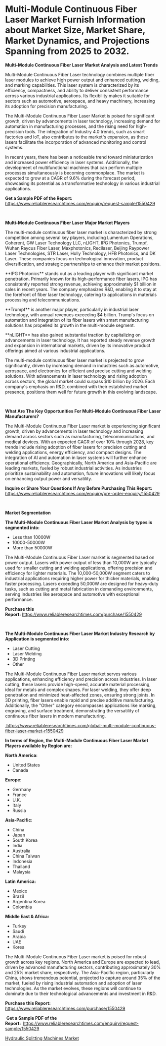 <p><h1>Multi-Module Continuous Fiber Laser Market Furnish Information about Market Size, Market Share, Market Dynamics, and Projections Spanning from 2025 to 2032.</h1></p><p><strong>Multi-Module Continuous Fiber Laser Market Analysis and Latest Trends</strong></p>
<p><p>Multi-Module Continuous Fiber Laser technology combines multiple fiber laser modules to achieve high power output and enhanced cutting, welding, and marking capabilities. This laser system is characterized by its efficiency, compactness, and ability to deliver consistent performance across various industrial applications. Its flexibility makes it suitable for sectors such as automotive, aerospace, and heavy machinery, increasing its adoption for precision manufacturing.</p><p>The Multi-Module Continuous Fiber Laser Market is poised for significant growth, driven by advancements in laser technology, increasing demand for automation in manufacturing processes, and the rising need for high-precision tools. The integration of Industry 4.0 trends, such as smart factories and IoT, also contributes to the market's expansion, as these lasers facilitate the incorporation of advanced monitoring and control systems.</p><p>In recent years, there has been a noticeable trend toward miniaturization and increased power efficiency in laser systems. Additionally, the development of multifunctional machines that can perform multiple processes simultaneously is becoming commonplace. The market is expected to grow at a CAGR of 9.6% during the forecast period, showcasing its potential as a transformative technology in various industrial applications.</p></p>
<p><strong>Get a Sample PDF of the Report:&nbsp;</strong> <a href="https://www.reliableresearchtimes.com/enquiry/request-sample/1550429?utm_campaign=3326&utm_medium=2&utm_source=Github&utm_content=ia&utm_term=11042025&utm_id=multi-module-continuous-fiber-laser">https://www.reliableresearchtimes.com/enquiry/request-sample/1550429</a></p>
<p>&nbsp;</p>
<p><strong>Multi-Module Continuous Fiber Laser Major Market Players</strong></p>
<p><p>The multi-module continuous fiber laser market is characterized by strong competition among several key players, including Lumentum Operations, Coherent, GW Laser Technology LLC, nLIGHT, IPG Photonics, Trumpf, Wuhan Raycus Fiber Laser, Maxphotonics, Recilaser, Beijing Raypower Laser Technologies, STR Laser, Holly Technology, HFB Photonics, and DK Laser. These companies focus on technological innovation, product diversification, and strategic partnerships to enhance their market positions.</p><p>**IPG Photonics** stands out as a leading player with significant market penetration. Primarily known for its high-performance fiber lasers, IPG has consistently reported strong revenue, achieving approximately $1 billion in sales in recent years. The company emphasizes R&D, enabling it to stay at the forefront of fiber laser technology, catering to applications in materials processing and telecommunications.</p><p>**Trumpf** is another major player, particularly in industrial laser technology, with annual revenues exceeding $4 billion. Trump's focus on automation and integration of its fiber lasers with smart manufacturing solutions has propelled its growth in the multi-module segment.</p><p>**nLIGHT** has also gained substantial traction by capitalizing on advancements in laser technology. It has reported steady revenue growth and expansion in international markets, driven by its innovative product offerings aimed at various industrial applications.</p><p>The multi-module continuous fiber laser market is projected to grow significantly, driven by increasing demand in industries such as automotive, aerospace, and electronics for efficient and precise cutting and welding solutions. With advancements in laser technology and rising adoption across sectors, the global market could surpass $10 billion by 2026. Each company's emphasis on R&D, combined with their established market presence, positions them well for future growth in this evolving landscape.</p></p>
<p>&nbsp;</p>
<p><strong>What Are The Key Opportunities For Multi-Module Continuous Fiber Laser Manufacturers?</strong></p>
<p><p>The Multi-Module Continuous Fiber Laser market is experiencing significant growth, driven by advancements in laser technology and increasing demand across sectors such as manufacturing, telecommunications, and medical devices. With an expected CAGR of over 10% through 2028, key trends include rising adoption of fiber lasers for precision cutting and welding applications, energy efficiency, and compact designs. The integration of AI and automation in laser systems will further enhance operational efficiency. Geographically, North America and Asia-Pacific are leading markets, fueled by robust industrial activities. As industries prioritize sustainability and automation, future innovations will likely focus on enhancing output power and versatility.</p></p>
<p><strong>Inquire or Share Your Questions If Any Before Purchasing This Report:</strong> <a href="https://www.reliableresearchtimes.com/enquiry/pre-order-enquiry/1550429?utm_campaign=3326&utm_medium=2&utm_source=Github&utm_content=ia&utm_term=11042025&utm_id=multi-module-continuous-fiber-laser">https://www.reliableresearchtimes.com/enquiry/pre-order-enquiry/1550429</a></p>
<p>&nbsp;</p>
<p><strong>Market Segmentation</strong></p>
<p><strong>The Multi-Module Continuous Fiber Laser Market Analysis by types is segmented into:</strong></p>
<p><ul><li>Less than 10000W</li><li>10000-50000W</li><li>More than 50000W</li></ul></p>
<p><p>The Multi-Module Continuous Fiber Laser market is segmented based on power output. Lasers with power output of less than 10,000W are typically used for smaller cutting and welding applications, offering precision and efficiency for lighter materials. The 10,000-50,000W segment caters to industrial applications requiring higher power for thicker materials, enabling faster processing. Lasers exceeding 50,000W are designed for heavy-duty tasks, such as cutting and metal fabrication in demanding environments, serving industries like aerospace and automotive with exceptional performance.</p></p>
<p><strong>Purchase this Report:&nbsp;</strong><a href="https://www.reliableresearchtimes.com/purchase/1550429?utm_campaign=3326&utm_medium=2&utm_source=Github&utm_content=ia&utm_term=11042025&utm_id=multi-module-continuous-fiber-laser">https://www.reliableresearchtimes.com/purchase/1550429</a></p>
<p>&nbsp;</p>
<p><strong>The Multi-Module Continuous Fiber Laser Market Industry Research by Application is segmented into:</strong></p>
<p><ul><li>Laser Cutting</li><li>Laser Welding</li><li>3D Printing</li><li>Other</li></ul></p>
<p><p>The Multi-Module Continuous Fiber Laser market serves various applications, enhancing efficiency and precision across industries. In laser cutting, these lasers provide high-speed, accurate material processing, ideal for metals and complex shapes. For laser welding, they offer deep penetration and minimized heat-affected zones, ensuring strong joints. In 3D printing, fiber lasers enable rapid and precise additive manufacturing. Additionally, the "Other" category encompasses applications like marking, engraving, and surface treatment, demonstrating the versatility of continuous fiber lasers in modern manufacturing.</p></p>
<p><a href="https://www.reliableresearchtimes.com/global-multi-module-continuous-fiber-laser-market-r1550429?utm_campaign=3326&utm_medium=2&utm_source=Github&utm_content=ia&utm_term=11042025&utm_id=multi-module-continuous-fiber-laser">&nbsp;https://www.reliableresearchtimes.com/global-multi-module-continuous-fiber-laser-market-r1550429</a></p>
<p><strong>In terms of Region, the Multi-Module Continuous Fiber Laser Market Players available by Region are:</strong></p>
<p>
    <p> <strong> North America: </strong>
        <ul>
            <li>United States</li>
            <li>Canada</li>
        </ul>
        </p> 
    <p> <strong> Europe: </strong>
        <ul>
            <li>Germany</li>
            <li>France</li>
            <li>U.K.</li>
            <li>Italy</li>
            <li>Russia</li>
        </ul>
        </p> 
    <p> <strong> Asia-Pacific: </strong>
        <ul>
            <li>China</li>
            <li>Japan</li>
            <li>South Korea</li>
            <li>India</li>
            <li>Australia</li>
            <li>China Taiwan</li>
            <li>Indonesia</li>
            <li>Thailand</li>
            <li>Malaysia</li>
        </ul>
        </p> 
    <p> <strong> Latin America: </strong>
        <ul>
            <li>Mexico</li>
            <li>Brazil</li>
            <li>Argentina Korea</li>
            <li>Colombia</li>
        </ul>
        </p> 
    <p> <strong> Middle East & Africa: </strong>
        <ul>
            <li>Turkey</li>
            <li>Saudi</li>
            <li>Arabia</li>
            <li>UAE</li>
            <li>Korea</li>
        </ul>
    </p>
    </p>
<p><p>The Multi-Module Continuous Fiber Laser market is poised for robust growth across key regions. North America and Europe are expected to lead, driven by advanced manufacturing sectors, contributing approximately 30% and 25% market share, respectively. The Asia-Pacific region, particularly China, shows tremendous potential, projected to capture around 35% of the market, fueled by rising industrial automation and adoption of laser technologies. As the market evolves, these regions will continue to dominate due to their technological advancements and investment in R&D.</p></p>
<p><strong>Purchase this Report: </strong><a href="https://www.reliableresearchtimes.com/purchase/1550429?utm_campaign=3326&utm_medium=2&utm_source=Github&utm_content=ia&utm_term=11042025&utm_id=multi-module-continuous-fiber-laser">https://www.reliableresearchtimes.com/purchase/1550429</a></p>
<p>&nbsp;<strong>Get a Sample PDF of the Report:&nbsp;&nbsp;</strong><a href="https://www.reliableresearchtimes.com/enquiry/request-sample/1550429?utm_campaign=3326&utm_medium=2&utm_source=Github&utm_content=ia&utm_term=11042025&utm_id=multi-module-continuous-fiber-laser">https://www.reliableresearchtimes.com/enquiry/request-sample/1550429</a></p>
<p><strong></strong></p>
<p><p><a href="https://github.com/chlihakwatsi/Market-Research-Report-List-1/blob/main/hydraulic-splitting-machines-market.md?utm_campaign=3326&utm_medium=2&utm_source=Github&utm_content=ia&utm_term=11042025&utm_id=multi-module-continuous-fiber-laser">Hydraulic Splitting Machines Market</a></p></p>